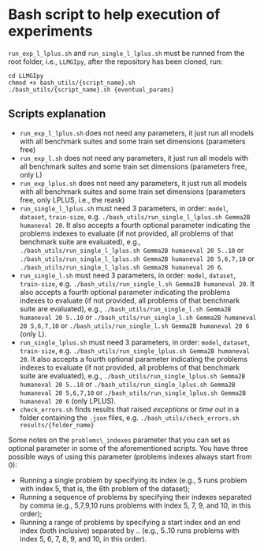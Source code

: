 # Bash script to help execution of experiments

`run_exp_l_lplus.sh` and `run_single_l_lplus.sh` must be runned from the root folder, i.e., `LLMGIpy`, after the repository has been cloned, run:

```
cd LLMGIpy
chmod +x bash_utils/{script_name}.sh
./bash_utils/{script_name}.sh {eventual_params}
```

## Scripts explanation

- `run_exp_l_lplus.sh` does not need any parameters, it just run all models with all benchmark suites and some train set dimensions (parameters free)
- `run_exp_l.sh` does not need any parameters, it just run all models with all benchmark suites and some train set dimensions (parameters free, only L)
- `run_exp_lplus.sh` does not need any parameters, it just run all models with all benchmark suites and some train set dimensions (parameters free, only LPLUS, i.e., the reask)
- `run_single_l_lplus.sh` must need 3 parameters, in order: `model`, `dataset`, `train-size`, e.g. `./bash_utils/run_single_l_lplus.sh Gemma2B humaneval 20`. It also accepts a fourth optional parameter indicating the problems indexes to evaluate (if not provided, all problems of that benchmark suite are evaluated), e.g., `./bash_utils/run_single_l_lplus.sh Gemma2B humaneval 20 5..10` or `./bash_utils/run_single_l_lplus.sh Gemma2B humaneval 20 5,6,7,10` or `./bash_utils/run_single_l_lplus.sh Gemma2B humaneval 20 6`.
- `run_single_l.sh` must need 3 parameters, in order: `model`, `dataset`, `train-size`, e.g. `./bash_utils/run_single_l.sh Gemma2B humaneval 20`. It also accepts a fourth optional parameter indicating the problems indexes to evaluate (if not provided, all problems of that benchmark suite are evaluated), e.g., `./bash_utils/run_single_l.sh Gemma2B humaneval 20 5..10` or `./bash_utils/run_single_l.sh Gemma2B humaneval 20 5,6,7,10` or `./bash_utils/run_single_l.sh Gemma2B humaneval 20 6` (only L).
- `run_single_lplus.sh` must need 3 parameters, in order: `model`, `dataset`, `train-size`, e.g. `./bash_utils/run_single_lplus.sh Gemma2B humaneval 20`. It also accepts a fourth optional parameter indicating the problems indexes to evaluate (if not provided, all problems of that benchmark suite are evaluated), e.g., `./bash_utils/run_single_lplus.sh Gemma2B humaneval 20 5..10` or `./bash_utils/run_single_lplus.sh Gemma2B humaneval 20 5,6,7,10` or `./bash_utils/run_single_lplus.sh Gemma2B humaneval 20 6` (only LPLUS).
- `check_errors.sh` finds results that raised *exceptions* or *time out* in a folder containing the `.json` files, e.g. `./bash_utils/check_errors.sh results/{folder_name}`

Some notes on the `problems\_indexes` parameter that you can set as optional parameter in some of the aforementioned scripts. You have three possible ways of using this parameter (problems indexes always start from 0):

- Running a single problem by specifying its index (e.g., 5 runs problem with index 5, that is, the 6th problem of the dataset);
- Running a sequence of problems by specifying their indexes separated by comma (e.g., 5,7,9,10 runs problems with index 5, 7, 9, and 10, in this order);
- Running a range of problems by specifying a start index and an end index (both inclusive) separated by .. (e.g., 5..10 runs problems with index 5, 6, 7, 8, 9, and 10, in this order).

